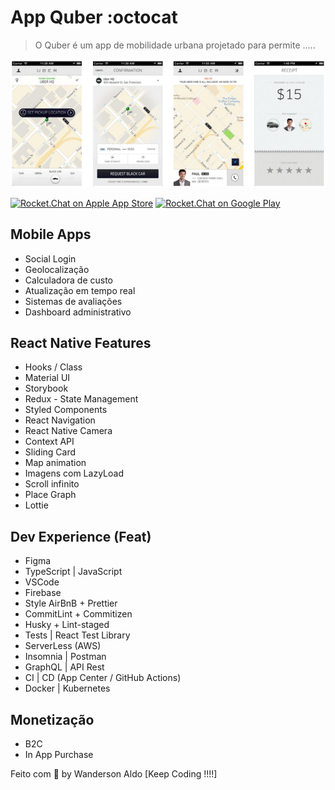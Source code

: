 # App Quber :octocat

> O Quber é um app de mobilidade urbana projetado para permite .....

![App Demo](/src/assets/app-base.png "App Demo")

[![Rocket.Chat on Apple App Store](https://user-images.githubusercontent.com/551004/29770691-a2082ff4-8bc6-11e7-89a6-964cd405ea8e.png)](https://itunes.apple.com/us/app/rocket-chat/id1148741252?mt=8)
[![Rocket.Chat on Google Play](https://user-images.githubusercontent.com/551004/29770692-a20975c6-8bc6-11e7-8ab0-1cde275496e0.png)](https://play.google.com/store/apps/details?id=chat.rocket.android)

## Mobile Apps

+ Social Login
+ Geolocalização
+ Calculadora de custo
+ Atualização em tempo real
+ Sistemas de avaliações
+ Dashboard administrativo

## React Native Features

+ Hooks / Class
+ Material UI
+ Storybook
+ Redux - State Management
+ Styled Components
+ React Navigation
+ React Native Camera
+ Context API
+ Sliding Card
+ Map animation
+ Imagens com LazyLoad
+ Scroll infinito
+ Place Graph
+ Lottie

## Dev Experience (Feat)

+ Figma
+ TypeScript | JavaScript
+ VSCode
+ Firebase
+ Style AirBnB + Prettier
+ CommitLint + Commitizen
+ Husky + Lint-staged
+ Tests | React Test Library
+ ServerLess (AWS)
+ Insomnia | Postman
+ GraphQL | API Rest
+ CI | CD (App Center / GitHub Actions)
+ Docker | Kubernetes

## Monetização

+ B2C
+ In App Purchase

Feito com 💖 by Wanderson Aldo [Keep Coding !!!!]
